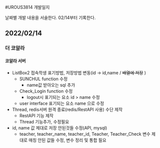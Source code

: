 #UROUS3814 개발일지

날짜별 개발 내용을 서술한다.
02/14부터 기록한다.

## 2022/02/14

### 더 코알라

#### 코알라 서버

* ListBox2 접속학생 표기방법, 저장방법 변동(id -> id,name / ~~배열에 저장~~ )
  * SUNCHUL function 수정
    * name값 받아오는 sql 추가
  * Check_Login function 수정
    * logout시 표기되는 요소 id > name 수정
  * user interface 표기되는 요소 name 으로 수정
* Thread, redis서버 원격 종료(redis/RestAPI 사용) 수단 제작
  * RestAPI 기능 제작
  * Thread 기능추가, 수정필요
* id, name 값 제대로 저장 안된것들 수정(API, mysql)
  * teacher, teacher_name, teacher_id, Teacher, Teacher_Check 변수 제대로 매칭 안된 값들 수정, 변수 정리 및 통합 필요
